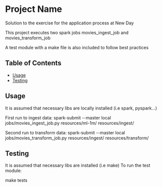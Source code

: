# Project Name

Solution to the exercise for the application process at New Day

This project executes two spark jobs movies_ingest_job and movies_transform_job 

A test module with a make file is also included to follow best practices

## Table of Contents

- [Usage](#usage)
- [Testing](#Testing)


## Usage

It is assumed that necessary libs are locally installed (i.e spark, pyspark...)

First run to ingest data:
spark-submit --master local jobs/movies_ingest_job.py resources/ml-1m/ resources/ingest/

Second run to transform data:
spark-submit --master local jobs/movies_transform_job.py resources/ingest/ resources/transform/

## Testing
It is assumed that necessary libs are installed (i.e make)
To run the test module:

make tests
